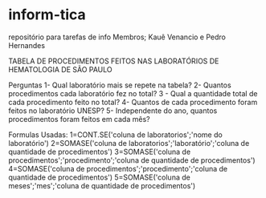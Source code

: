 # inform-tica
repositório para tarefas de info
Membros; Kauê Venancio e  Pedro Hernandes

TABELA DE PROCEDIMENTOS FEITOS NAS LABORATÓRIOS DE HEMATOLOGIA DE SÃO PAULO

Perguntas
1- Qual laboratório mais se repete na tabela?
2- Quantos procedimentos cada laboratório fez no total?
3 - Qual a quantidade total de cada procedimento feito no total?
4- Quantos de cada procedimento foram feitos no laboratório UNESP?
5- Independente do ano, quantos procedimentos foram feitos em cada mês?

Formulas Usadas:
1=CONT.SE('coluna de laboratorios';'nome do laboratório')
2=SOMASE('coluna de laboratorios';'laboratório';'coluna de quantidade de procedimentos')
3=SOMASE('coluna de procedimentos';'procedimento';'coluna de quantidade de procedimentos')
4=SOMASE('coluna de procedimentos';'procedimento';'coluna de quantidade de procedimentos')
5=SOMASE('coluna de meses';'mes';'coluna de quantidade de procedimentos')
